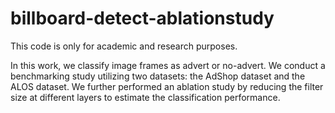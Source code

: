 # billboard-detect-ablationstudy

This code is only  for academic and research purposes.


<p> In this work, we classify image frames as advert or no-advert. We conduct a benchmarking study
utilizing two datasets: the AdShop dataset and the ALOS dataset. We further performed an ablation study
by reducing the filter size at different layers to estimate the classification performance. </p>

